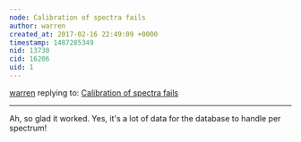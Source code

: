```yaml
---
node: Calibration of spectra fails
author: warren
created_at: 2017-02-16 22:49:09 +0000
timestamp: 1487285349
nid: 13730
cid: 16206
uid: 1
---
```




[warren](../profile/warren) replying to: [Calibration of spectra fails](../notes/Paul_P/11-29-2016/calibration-of-spectra-fails)

----
Ah, so glad it worked. Yes, it's a lot of data for the database to handle per spectrum!